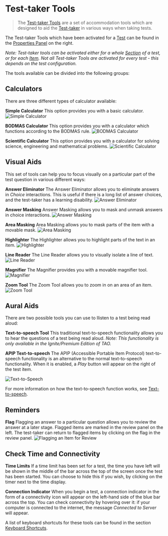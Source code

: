 <!--
created_at: 2018-10-22
authors:         
    - "Catherine Pease"
--> 

# Test-taker Tools

> The [Test-taker Tools](../appendix/glossary.md#test-taker-tools) are a set of accommodation tools which are designed to aid the [Test-taker](../appendix/glossary.md#test-taker) in various ways when taking tests. 


The Test-taker Tools which have been activated for a [Test](../appendix/glossary.md#test) can be found in the [Properties Panel](../appendix/glossary.md#properties-panel) on the right.

*Note: Test-taker tools can be activated either for a whole [Section](../appendix/glossary.md#section) of a test, or for each [Item](../appendix/glossary.md#item). Not all Test-taker Tools are activated for every test - this depends on the test configuration.*


The tools available can be divided into the following groups:

## Calculators

There are three different types of calculator available: 

**Simple Calculator**
This option provides you with a basic calculator.
![Simple Calculator](../resources/delivery/features/test-taker-tools/calculator.png)

**BODMAS Calculator**
This option provides you with a calculator which functions according to the BODMAS rule.
![BODMAS Calculator](../resources/delivery/features/test-taker-tools/bodmas-calculator.png)

**Scientific Calculator**
This option provides you with a calculator for solving science, engineering and mathematical problems.
![Scientific Calculator](../resources/delivery/features/test-taker-tools/scientific-calculator.png)


## Visual Aids

This set of tools can help you to focus visually on a particular part of the test question in various different ways:

**Answer Eliminator**
The Answer Eliminator allows you to eliminate answers in *Choice* interactions. This is useful if there is a long list of answer choices, and the test-taker has a learning disability.
![Answer Eliminator](../resources/delivery/features/test-taker-tools/answer-eliminator.png)

**Answer Masking**
Answer Masking allows you to mask and unmask answers in choice interactions.
![Answer Masking](../resources/delivery/features/test-taker-tools/answer-masking.png)

**Area Masking**
Area Masking allows you to mask parts of the item with a movable mask.
![Area Masking](../resources/delivery/features/test-taker-tools/area-masking.png)

**Highlighter**
The Highlighter allows you to highlight parts of the text in an item.
![Highlighter](../resources/delivery/features/test-taker-tools/highlighter.png)

**Line Reader**
The Line Reader allows you to visually isolate a line of text.
![Line Reader](../resources/delivery/features/test-taker-tools/line-reader.png)

**Magnifier**
The Magnifier provides you with a movable magnifier tool.
![Magnifier](../resources/delivery/features/test-taker-tools/magnifier.png)

**Zoom Tool**
The Zoom Tool allows you to zoom in on an area of an item.
![Zoom Tool](../resources/delivery/features/test-taker-tools/zoom.gif)


## Aural Aids

There are two possible tools you can use to llisten to a test being read aloud:

**Text-to-speech Tool** 
This traditional text-to-speech functionality allows you to hear the questions of a test being read aloud. *Note: This functionality is only available in the Ignite/Premium Edition of TAO.*

**APIP Text-to-speech**
The APIP (Accessible Portable Item Protocol) text-to-speech functionality is an alternative to the normal text-to-speech functionality. When it is enabled, a *Play* button will appear on the right of the test item.

![Text-to-Speech](../resources/delivery/features/test-taker-tools/text-to-speech.png)

For more information on how the text-to-speech function works, see [Text-to-speech](../taking-a-test/text-to-speech.md).

## Reminders
**Flag**
Flagging an answer to a particular question allows you to review the answer at a later stage. Flagged items are marked in the review panel on the left. The test-taker can return to flagged items by clicking on the flag in the review panel.
![Flagging an Item for Review](../resources/delivery/features/test-taker-tools/flag.png)

## Check Time and Connectivity
**Time Limits**
If a time limit has been set for a test, the time you have left will be shown in the middle of the bar across the top of the screen once the test has been started. You can choose to hide this if you wish, by clicking on the timer next to the time display.
<!-- Missing Screenshot: Time Limits --> 

**Connection Indicator**
When you begin a test, a connection indicator in the form of a connectivity icon will appear on the left-hand side of the blue bar across the top. You can check connectivity by hovering over it: if your computer is connected to the internet, the message *Connected to Server* will appear.
<!-- Missing Screenshot: Connection Indicator --> 

A list of keyboard shortcuts for these tools can be found in the section [Keyboard Shortcuts](../taking-a-test/keyboard-shortcuts.md).
